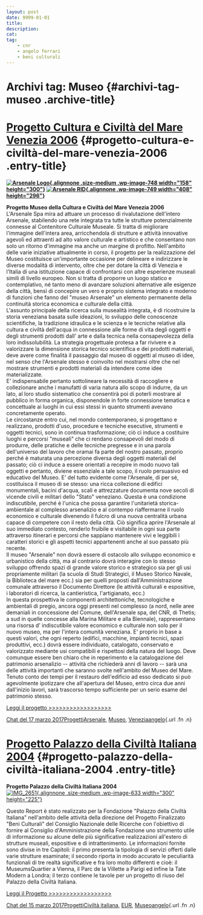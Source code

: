 ```yaml
---
layout: post
date: 9999-01-01
title:
description:
cat:
tag:
    - cnr
    - angelo ferrari
    - beni culturali
---
```

Archivi tag: Museo {#archivi-tag-museo .archive-title}
==================

[Progetto Cultura e Civiltà del Mare Venezia 2006](indexaaca.html?p=745) {#progetto-cultura-e-civiltà-del-mare-venezia-2006 .entry-title}
==================

**[![Arsenale Logo](wp-content/uploads/2017/03/Arsenale-Logo-158x300.jpg){.alignnone .size-medium .wp-image-748 width="158" height="300"}](wp-content/uploads/2017/03/Arsenale-Logo.jpg)       [![Arsenale RID](wp-content/uploads/2017/03/Arsenale-RID-300x218.jpg){.alignnone .wp-image-749 width="408" height="296"}](wp-content/uploads/2017/03/Arsenale-RID.jpg)**

**Progetto Museo della Cultura e Civiltà del Mare Venezia 2006**\
L'Arsenale Spa mira ad attuare un processo di rivalutazione dell'intero Arsenale, stabilendo una rete integrata tra tutte le strutture potenzialmente connesse al Contenitore Culturale Museale. Si tratta di migliorare l'immagine dell'intera area, arricchendola di strutture e attività innovative agevoli ed attraenti ad alto valore culturale e artistico e che consentano non solo un ritorno d'immagine ma anche un margine di profitto. Nell'ambito delle varie iniziative attualmente in corso, il progetto per la realizzazione del Museo costituisce un'importante occasione per delineare e indirizzare le diverse modalità di intervento, oltre che per dotare la città di Venezia e l'Italia di una istituzione capace di confrontarsi con altre esperienze museali simili di livello europeo. Non si tratta di proporre  un luogo statico e contemplativo, né tanto meno di avanzare soluzioni alternative alle esigenze della città,  bensì di concepire un vero e proprio sistema  integrato e moderno di funzioni che fanno  del "museo Arsenale"  un elemento permanente della continuità storica economica e culturale della città.\
L'assunto principale della ricerca sulla musealità integrata, è di ricostruire la storia veneziana basata sulle ideazioni, lo sviluppo delle conoscenze scientifiche, la tradizione idraulica e le scienza e le tecniche relative alla cultura e civiltà dell'acqua in connessione alle forme di vita degli oggetti e degli strumenti prodotti dall' arte e dalla tecnica nella consapevolezza della loro indissolubilità.  La strategia progettuale protesa a far rivivere e a valorizzare la dimensione storica tecnico scientifica e dei prodotti materiali, deve avere come finalità il passaggio dal museo di oggetti al museo di idee, nel senso che l'Arsenale stesso è coinvolto nel mostrarsi oltre che nel mostrare strumenti e prodotti materiali da intendere come idee materializzate.\
E' indispensabile pertanto sottolineare la necessità di raccogliere e collezionare anche i manufatti di varia natura allo scopo di indurre, da un lato, al loro studio sistematico che consentirà poi di poterli mostrare al pubblico in forma organica, disponendole in forte connessione tematica e concettuale ai luoghi in cui essi stessi in quanto strumenti avevano concretamente operato.\
Le circostanze entro cui, nel mondo contemporaneo, si progettano e realizzano, prodotti d'uso, procedure e tecniche esecutive, strumenti e oggetti tecnici, sono in continua trasformazione; ciò ci induce a costituire luoghi e percorsi  "museali" che ci rendano consapevoli del modo di produrre, delle pratiche e delle tecniche pregresse e in una parola dell'universo del lavoro che oramai fa parte del nostro passato, proprio perché è maturata una percezione diversa degli oggetti materiali del passato; ciò ci induce a essere orientati a recepire in modo nuovo tali oggetti e pertanto, diviene essenziale a tale scopo, il ruolo persuasivo ed educativo del Museo. E' del tutto evidente come l'Arsenale, di per sé, costituisca il museo di  se stesso: una ricca collezione di edifici monumentali,  bacini d'acqua,  scali e attrezzature documenta nove secoli di vicende  civili e militari dello "Stato" veneziano. Questa è una condizione indiscutibile, perché è l'unica  che possa garantire l'unitarietà  storica-ambientale al complesso arsenalizio e al contempo  riaffermarne il ruolo economico e culturale divenendo il fulcro di una nuova centralità  urbana capace di competere con il resto della città. Ciò significa  aprire l'Arsenale al suo immediato contesto,   renderlo fruibile e visitabile  in ogni  sua parte attraverso itinerari e percorsi che sappiano mantenere vivi e leggibili i caratteri storici e gli aspetti tecnici appartenenti anche al suo passato più recente.\
Il museo "Arsenale"  non dovrà essere di  ostacolo allo sviluppo economico e urbanistico della città,  ma al contrario dovrà interagire con lo stesso sviluppo offrendo spazi di grande valore storico  e strategico sia per gli usi propriamente militari (la scuola di Studi Strategici, il Museo Storico Navale, la Biblioteca del mare ecc.)  sia per  quelli proposti dall'Amministrazione comunale attraverso il  Documento Direttore (le attività culturali e espositive, i laboratori di ricerca, la cantieristica, l'artigianato, ecc.)\
In questa prospettiva le componenti architettoniche, tecnologiche e ambientali di pregio, ancora oggi presenti nel complesso (a nord, nelle aree demaniali in concessione del Comune, dell'Arsenale spa, del CNR, di Thetis; a sud in quelle concesse alla Marina Militare e alla Biennale), rappresentano una risorsa d' indiscutibile valore economico e culturale non solo per il nuovo museo, ma per l'intera  comunità veneziana. E' proprio in base a questi valori,  che ogni reperto (edifici, macchine, impianti tecnici, spazi produttivi, ecc.) dovrà essere  individuato, catalogato, conservato e valorizzato  mediante  usi compatibili e rispettosi della natura del luogo. Deve comunque essere ben chiaro che in reperimento e la catalogazione del patrimonio arsenalizio -- attività che richiederà anni di lavoro -- sarà una delle attività importanti che saranno svolte nell'ambito del Museo del Mare. Tenuto conto dei tempi per il restauro dell'edificio ad esso dedicato si può agevolmente ipotizzare che all'apertura del Museo, entro circa due anni dall'inizio lavori,  sarà trascorso tempo sufficiente per un serio esame del patrimonio stesso.

[Leggi il progetto \>\>\>\>\>\>\>\>\>\>\>\>\>\>\>\>\>\>](wp-content/uploads/2017/03/Progetto-Cultura-e-Civilta-del-Mare-Venezia-2006-RID.pdf)

[Chat del 17 marzo 2017](indexaaca.html?p=745 "Permalink a Progetto Cultura e Civiltà del Mare Venezia 2006")[Progetti](index0b40.html?cat=9)[Arsenale](index6e38.html?tag=arsenale), [Museo](index304a.html?tag=museo), [Venezia](index05f5.html?tag=venezia)[angelo](indexcd64.html?author=1 "Vedi tutti gli articoli di angelo"){.url .fn .n}

[Progetto Palazzo della Civiltà Italiana 2004](indexa123.html?p=631) {#progetto-palazzo-della-civiltà-italiana-2004 .entry-title}
==============

**Progetto Palazzo della Civiltà Italiana 2004**\
[![IMG\_2651](wp-content/uploads/2017/03/IMG_2651-300x225.jpg){.alignnone .size-medium .wp-image-633 width="300" height="225"}](wp-content/uploads/2017/03/IMG_2651.jpg)

Questo Report è stato realizzato per la Fondazione "Palazzo della Civiltà Italiana"  nell'ambito delle attività della direzione del Progetto Finalizzato "Beni Culturali" del Consiglio Nazionale delle Ricerche con l'obiettivo di fornire al Consiglio d'Amministrazione  della Fondazione uno strumento utile di informazione su alcune delle più significative realizzazioni all'estero di strutture museali, espositive e di  intrattenimento. Le informazioni fornite sono divise in tre Capitoli: il primo presenta la tipologia di servizi offerti dalle varie strutture esaminate; il secondo riporta in modo accurato le peculiarità funzionali di tre realtà significative e fra loro molto differenti e cioè: il MuseumsQuartier   a Vienna, il Parc de la Villette a Parigi ed infine la Tate Modern a Londra; il terzo contiene le tavole per un progetto di riuso del Palazzo della Civiltà Italiana.

[Leggi il Progetto \>\>\>\>\>\>\>\>\>\>\>\>\>\>\>\>\>\>](wp-content/uploads/2017/03/Progetto-Palazzo-Civilta-Italiana-2004.pdf)

[Chat del 15 marzo 2017](indexa123.html?p=631 "Permalink a Progetto Palazzo della Civiltà Italiana 2004")[Progetti](index0b40.html?cat=9)[Civiltà italiana](indexdcf7.html?tag=civilta-italiana), [EUR](index21eb.html?tag=eur), [Museo](index304a.html?tag=museo)[angelo](indexcd64.html?author=1 "Vedi tutti gli articoli di angelo"){.url .fn .n}

